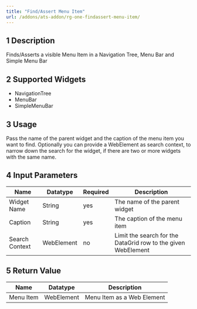 ```yaml
---
title: "Find/Assert Menu Item"
url: /addons/ats-addon/rg-one-findassert-menu-item/
---
```


## 1 Description

Finds/Asserts a visible Menu Item in a Navigation Tree, Menu Bar and Simple Menu Bar

## 2 Supported Widgets

* NavigationTree
* MenuBar
* SimpleMenuBar

## 3 Usage

Pass the name of the parent widget and the caption of the menu item you want to find.
Optionally you can provide a WebElement as search context, to narrow down the search for the widget, if there are two or more widgets with the same name.

## 4 Input Parameters

Name | Datatype | Required | Description
--- | --- | --- | ---
Widget Name | String | yes | The name of the parent widget
Caption | String | yes | The caption of the menu item
Search Context | WebElement | no | Limit the search for the DataGrid row to the given WebElement

## 5 Return Value

Name | Datatype | Description
--- | --- | ---
Menu Item | WebElement | Menu Item as a Web Element
